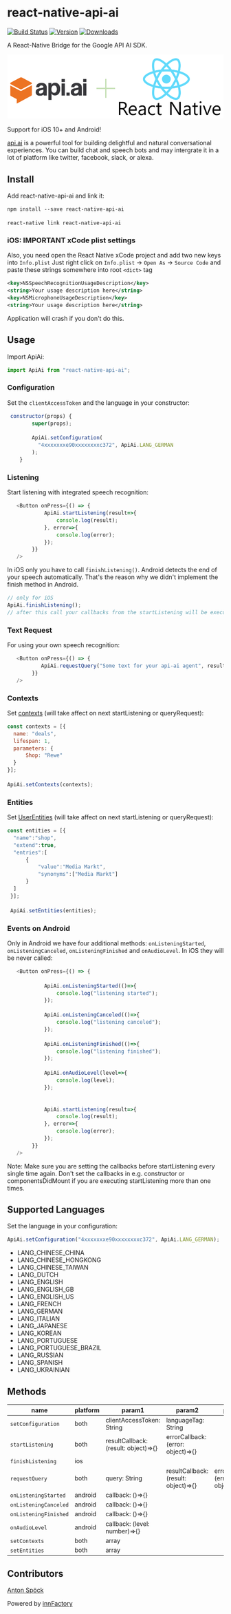 # react-native-api-ai

[![Build Status](https://travis-ci.org/innFactory/react-native-api-ai.svg?branch=master)](https://www.npmjs.com/package/react-native-api-ai)
[![Version](https://img.shields.io/npm/v/react-native-api-ai.svg)](https://www.npmjs.com/package/react-native-api-ai)
[![Downloads](https://img.shields.io/npm/dt/react-native-api-ai.svg)](https://www.npmjs.com/package/react-native-api-ai)

A React-Native Bridge for the Google API AI SDK.

<img src="header_img.png" alt="Header Image"/>

Support for iOS 10+ and Android!


[api.ai](https://api.ai) is a powerful tool for building delightful and natural conversational experiences. You can build chat and speech bots and may intergrate it in a lot of platform like twitter, facebook, slack, or alexa.

## Install

Add react-native-api-ai and link it:
```
npm install --save react-native-api-ai

react-native link react-native-api-ai
```

### iOS: IMPORTANT xCode plist settings

Also, you need open the React Native xCode project and add two new keys into `Info.plist`
Just right click on `Info.plist` -> `Open As` -> `Source Code` and paste these strings somewhere into root `<dict>` tag

```xml
<key>NSSpeechRecognitionUsageDescription</key>
<string>Your usage description here</string>
<key>NSMicrophoneUsageDescription</key>
<string>Your usage description here</string>
```

Application will crash if you don't do this.

## Usage
Import ApiAi:
```javascript
import ApiAi from "react-native-api-ai";
```

### Configuration
Set the `clientAccessToken` and the language in your constructor:
```javascript
 constructor(props) {
        super(props);

        ApiAi.setConfiguration(
          "4xxxxxxxe90xxxxxxxxc372", ApiAi.LANG_GERMAN
        );
    }

```

### Listening
Start listening with integrated speech recognition:
```javascript
   <Button onPress={() => {
            ApiAi.startListening(result=>{
                console.log(result);
            }, error=>{
                console.log(error);
            });
        }}
   />
```
In iOS only you have to call `finishListening()`. Android detects the end of your speech automatically. That's the reason why we didn't implement the finish method in Android.
```javascript
// only for iOS
ApiAi.finishListening();
// after this call your callbacks from the startListening will be executed.
```

### Text Request
For using your own speech recognition:
```javascript
   <Button onPress={() => {
           ApiAi.requestQuery("Some text for your api-ai agent", result=>console.log(result), error=>console.log(error));
        }}
   />
```


### Contexts
Set [contexts](https://api.ai/docs/reference/agent/contexts) (will take affect on next startListening or queryRequest):
```javascript
const contexts = [{
  name: "deals",
  lifespan: 1,
  parameters: {
      Shop: "Rewe"
  }
}];

ApiAi.setContexts(contexts);
```

### Entities
Set [UserEntities](https://api.ai/docs/reference/agent/userentities) (will take affect on next startListening or queryRequest):
```javascript
const entities = [{
  "name":"shop",
  "extend":true,
  "entries":[
      {
          "value":"Media Markt",
          "synonyms":["Media Markt"]
      }
  ]
 }];

 ApiAi.setEntities(entities);
```


### Events on Android
Only in Android we have four additional methods: `onListeningStarted`, `onListeningCanceled`, `onListeningFinished` and `onAudioLevel`. In iOS they will be never called:
```javascript
   <Button onPress={() => {

            ApiAi.onListeningStarted(()=>{
                console.log("listening started");
            });

            ApiAi.onListeningCanceled(()=>{
                console.log("listening canceled");
            });

            ApiAi.onListeningFinished(()=>{
                console.log("listening finished");
            });

            ApiAi.onAudioLevel(level=>{
                console.log(level);
            });


            ApiAi.startListening(result=>{
                console.log(result);
            }, error=>{
                console.log(error);
            });
        }}
   />
```
Note: Make sure you are setting the callbacks before startListening every single time again. Don't set the callbacks in e.g. constructor or componentsDidMount if you are executing startListening more than one times.


## Supported Languages
Set the language in your configuration:
```javascript
ApiAi.setConfiguration("4xxxxxxxe90xxxxxxxxc372", ApiAi.LANG_GERMAN);
```
* LANG_CHINESE_CHINA
* LANG_CHINESE_HONGKONG
* LANG_CHINESE_TAIWAN
* LANG_DUTCH
* LANG_ENGLISH
* LANG_ENGLISH_GB
* LANG_ENGLISH_US
* LANG_FRENCH
* LANG_GERMAN
* LANG_ITALIAN
* LANG_JAPANESE
* LANG_KOREAN
* LANG_PORTUGUESE
* LANG_PORTUGUESE_BRAZIL
* LANG_RUSSIAN
* LANG_SPANISH
* LANG_UKRAINIAN

## Methods
| name                  | platform | param1    | param2    | param3    |
| --------------------- | -------- | --------- | --------- | --------- |
| `setConfiguration`    | both     | clientAccessToken: String | languageTag: String | |
| `startListening`      | both     | resultCallback: (result: object)=>{} | errorCallback: (error: object)=>{}  | |
| `finishListening`     | ios      |  |   | |
| `requestQuery`        | both     | query: String |  resultCallback: (result: object)=>{} | errorCallback: (error: object)=>{}   |
| `onListeningStarted`  | android  | callback: ()=>{}    | | |
| `onListeningCanceled` | android  | callback: ()=>{}    || |
| `onListeningFinished` | android  | callback: ()=>{}    | | |
| `onAudioLevel`        | android  | callback: (level: number)=>{}    || |
| `setContexts`         | both     | array    || |
| `setEntities`         | both     | array    || |


## Contributors

[Anton Spöck](https://github.com/spoeck)

Powered by [innFactory](https://innfactory.de/)
